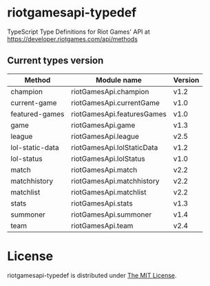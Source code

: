 # riotgamesapi-typedef
TypeScript Type Definitions for Riot Games' API at https://developer.riotgames.com/api/methods

## Current types version
| Method        	| Module name | Version 	|
|-----------------	|----------- |------	|
| champion        	| riotGamesApi.champion | v1.2 |
| current-game    	| riotGamesApi.currentGame | v1.0 |
| featured-games  	| riotGamesApi.featuresGames | v1.0 |
| game            	| riotGamesApi.game | v1.3 |
| league          	| riotGamesApi.league | v2.5 |
| lol-static-data 	| riotGamesApi.lolStaticData | v1.2 |
| lol-status      	| riotGamesApi.lolStatus | v1.0 |
| match           	| riotGamesApi.match | v2.2 |
| matchhistory    	| riotGamesApi.matchhistory | v2.2 |
| matchlist         | riotGamesApi.matchlist | v2.2 |
| stats           	| riotGamesApi.stats | v1.3 |
| summoner        	| riotGamesApi.summoner	| v1.4 |
| team            	| riotGamesApi.team | v2.4 |

License
=======

riotgamesapi-typedef is distributed under [The MIT License](http://opensource.org/licenses/MIT).
